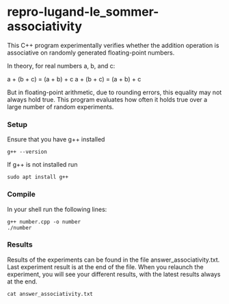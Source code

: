 # repro-lugand-le_sommer-associativity
This C++ program experimentally verifies whether the addition operation is associative on randomly generated floating-point numbers.

In theory, for real numbers a, b, and c:

a + (b + c) = (a + b) + c
a + (b + c) = (a + b) + c

But in floating-point arithmetic, due to rounding errors, this equality may not always hold true.
This program evaluates how often it holds true over a large number of random experiments.

### Setup
Ensure that you have g++ installed
``` shell
g++ --version
```

If g++ is not installed run 
``` shell
sudo apt install g++
```

### Compile
In your shell run the following lines: 
``` shell
g++ number.cpp -o number
./number
```

### Results
Results of the experiments can be found in the file answer_associativity.txt. Last experiment result is at the end of the file. When you relaunch the experiment, you will see your different results, with the latest results always at the end.
``` shell
cat answer_associativity.txt
```